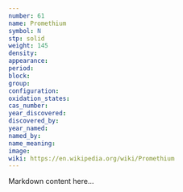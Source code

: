 ```yaml
---
number: 61
name: Promethium
symbol: N
stp: solid
weight: 145
density:
appearance:
period:
block:
group:
configuration:
oxidation_states:
cas_number:
year_discovered:
discovered_by:
year_named:
named_by:
name_meaning:
image:
wiki: https://en.wikipedia.org/wiki/Promethium
---
```


Markdown content here...
